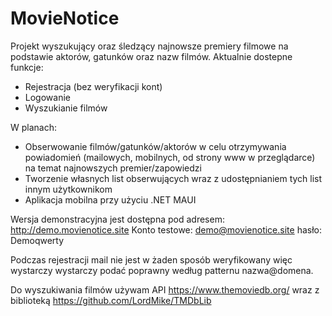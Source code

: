 # MovieNotice

Projekt wyszukujący oraz śledzący najnowsze premiery filmowe na podstawie aktorów, gatunków oraz nazw filmów.
Aktualnie dostepne funkcje:
- Rejestracja (bez weryfikacji kont)
- Logowanie
- Wyszukianie filmów

W planach:

- Obserwowanie filmów/gatunków/aktorów w celu otrzymywania powiadomień (mailowych, mobilnych, od strony www w przeglądarce) na temat najnowszych premier/zapowiedzi
- Tworzenie własnych list obserwujących wraz z udostępnianiem tych list innym użytkownikom
- Aplikacja mobilna przy użyciu .NET MAUI

Wersja demonstracyjna jest dostępna pod adresem: http://demo.movienotice.site 
Konto testowe: demo@movienotice.site hasło: Demoqwerty

Podczas rejestracji mail nie jest w żaden sposób weryfikowany więc wystarczy wystarczy podać poprawny według patternu nazwa@domena.

Do wyszukiwania filmów używam API https://www.themoviedb.org/ wraz z biblioteką https://github.com/LordMike/TMDbLib 
